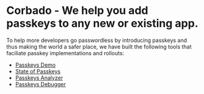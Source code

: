 # Corbado - We help you add passkeys to any new or existing app.

To help more developers go passwordless by introducing passkeys and thus making the world a safer place, we have built the following tools that faciliate passkey implementations and rollouts:

- [Passkeys Demo](https://passkeys.eu/)
- [State of Passkeys](https://state-of-passkeys.io/)
- [Passkeys Analyzer](https://www.passkeys-analyzer.io/)
- [Passkeys Debugger](https://www.passkeys-debugger.io/)
